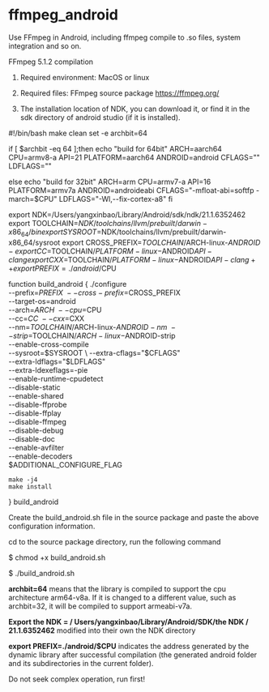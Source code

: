 # ffmpeg_android
Use FFmpeg in Android, including ffmpeg compile to .so files, system integration and so on.

FFmpeg 5.1.2 compilation

1. Required environment: MacOS or linux

2. Required files: FFmpeg source package https://ffmpeg.org/

3. The installation location of NDK, you can download it, or find it in the sdk directory of android studio (if it is installed).

#!/bin/bash
make clean
set -e
archbit=64

if [ $archbit -eq 64 ];then
echo "build for 64bit"
ARCH=aarch64
CPU=armv8-a
API=21
PLATFORM=aarch64
ANDROID=android
CFLAGS=""
LDFLAGS=""

else
echo "build for 32bit"
ARCH=arm
CPU=armv7-a
API=16
PLATFORM=armv7a
ANDROID=androideabi
CFLAGS="-mfloat-abi=softfp -march=$CPU"
LDFLAGS="-Wl,--fix-cortex-a8"
fi

export NDK=/Users/yangxinbao/Library/Android/sdk/ndk/21.1.6352462
export TOOLCHAIN=$NDK/toolchains/llvm/prebuilt/darwin-x86_64/bin
export SYSROOT=$NDK/toolchains/llvm/prebuilt/darwin-x86_64/sysroot
export CROSS_PREFIX=$TOOLCHAIN/$ARCH-linux-$ANDROID-
export CC=$TOOLCHAIN/$PLATFORM-linux-$ANDROID$API-clang
export CXX=$TOOLCHAIN/$PLATFORM-linux-$ANDROID$API-clang++
export PREFIX=./android/$CPU

function build_android {
    ./configure \
    --prefix=$PREFIX \
    --cross-prefix=$CROSS_PREFIX \
    --target-os=android \
    --arch=$ARCH \
    --cpu=$CPU \
    --cc=$CC \
    --cxx=$CXX \
    --nm=$TOOLCHAIN/$ARCH-linux-$ANDROID-nm \
    --strip=$TOOLCHAIN/$ARCH-linux-$ANDROID-strip \
    --enable-cross-compile \
    --sysroot=$SYSROOT \
    --extra-cflags="$CFLAGS" \
    --extra-ldflags="$LDFLAGS" \
    --extra-ldexeflags=-pie \
    --enable-runtime-cpudetect \
    --disable-static \
    --enable-shared \
    --disable-ffprobe \
    --disable-ffplay \
    --disable-ffmpeg \
    --disable-debug \
    --disable-doc \
    --enable-avfilter \
    --enable-decoders \
    $ADDITIONAL_CONFIGURE_FLAG

    make -j4
    make install
}
build_android




Create the build_android.sh file in the source package and paste the above configuration information.

cd to the source package directory, run the following command



$ chmod +x build_android.sh

$ ./build_android.sh



<b>archbit=64</b> means that the library is compiled to support the cpu architecture arm64-v8a. If it is changed to a different value, such as archbit=32, it will be compiled to support armeabi-v7a.

<b>Export the NDK = / Users/yangxinbao/Library/Android/SDK/the NDK / 21.1.6352462</b> modified into their own the NDK directory

<b>export PREFIX=./android/$CPU</b> indicates the address generated by the dynamic library after successful compilation (the generated android folder and its subdirectories in the current folder).

Do not seek complex operation, run first!

